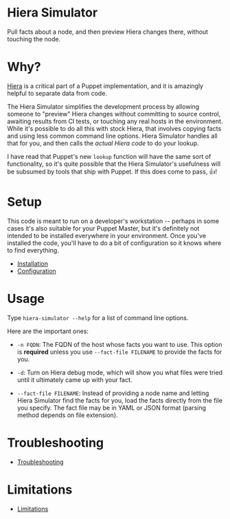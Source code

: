 # Hiera Simulator

Pull facts about a node, and then preview Hiera changes there, without touching the node.

# Why?

[Hiera](https://github.com/puppetlabs/hiera) is a critical part of a Puppet implementation, and it is amazingly helpful to separate data from code.

The Hiera Simulator simplifies the development process by allowing someone to "preview" Hiera changes without committing to source control, awaiting results from CI tests, or touching any real hosts in the environment. While it's possible to do all this with stock Hiera, that involves copying facts and using less common command line options. Hiera Simulator handles all that for you, and then calls the *actual Hiera code* to do your lookup.

I have read that Puppet's new `lookup` function will have the same sort of functionality, so it's quite possible that the Hiera Simulator's usefulness will be subsumed by tools that ship with Puppet. If this does come to pass, :+1:!

# Setup

This code is meant to run on a developer's workstation -- perhaps in some cases it's also suitable for your Puppet Master, but it's definitely not intended to be installed everywhere in your environment. Once you've installed the code, you'll have to do a bit of configuration so it knows where to find everything.

- [Installation](./docs/installation.md)
- [Configuration](./docs/configuration.md)

# Usage

Type `hiera-simulator --help` for a list of command line options.

Here are the important ones:

- `-n FQDN`: The FQDN of the host whose facts you want to use. This option is **required** unless you use `--fact-file FILENAME` to provide the facts for you.

- `-d`: Turn on Hiera debug mode, which will show you what files were tried until it ultimately came up with your fact.

- `--fact-file FILENAME`: Instead of providing a node name and letting Hiera Simulator find the facts for you, load the facts directly from the file you specify. The fact file may be in YAML or JSON format (parsing method depends on file extension).

# Troubleshooting

- [Troubleshooting](./docs/troubleshooting.md)

# Limitations

- [Limitations](./docs/limitations.md)
